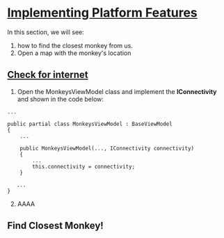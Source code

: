 # [Implementing Platform Features](https://youtu.be/DuNLR_NJv8U?t=10737)

In this section, we will see:

1. how to find the closest monkey from us.
2. Open a map with the monkey's location

## [Check for internet](https://youtu.be/DuNLR_NJv8U?t=10999)

1. Open the MonkeysViewModel class and implement the **IConnectivity** and shown in the code below:

```
...

public partial class MonkeysViewModel : BaseViewModel
{
    ...

    public MonkeysViewModel(..., IConnectivity connectivity)
    {
        ...
        this.connectivity = connectivity;
    }
   
   ...
}
```

2. AAAA

## Find Closest Monkey!